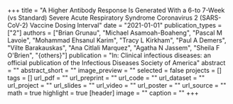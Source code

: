 +++
title = "A Higher Antibody Response Is Generated With a 6-to 7-Week (vs Standard) Severe Acute Respiratory Syndrome Coronavirus 2 (SARS-CoV-2) Vaccine Dosing Interval"
date = "2021-01-01"
publication_types = ["2"]
authors = ["Brian Grunau", "Michael Asamoah-Boaheng", "Pascal M Lavoie", "Mohammad Ehsanul Karim", "Tracy L Kirkham", "Paul A Demers", "Vilte Barakauskas", "Ana Citlali Marquez", "Agatha N Jassem", "Sheila F O'Brien", "{others}"]
publication = "In: Clinical infectious diseases: an official publication of the Infectious Diseases Society of America"
abstract = ""
abstract_short = ""
image_preview = ""
selected = false
projects = []
tags = []
url_pdf = ""
url_preprint = ""
url_code = ""
url_dataset = ""
url_project = ""
url_slides = ""
url_video = ""
url_poster = ""
url_source = ""
math = true
highlight = true
[header]
image = ""
caption = ""
+++
